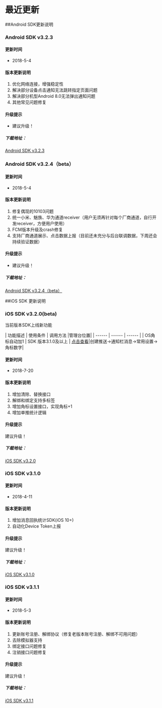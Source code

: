 # 最近更新
##Android SDK更新说明
### Android SDK v3.2.3 

#### 更新时间 

* 2018-5-4

#### 版本更新说明 

1. 优化网络连接，增强稳定性
2. 解决部分设备点击通知无法跳转指定页面问题
3. 解决部分机型Android 8.0无法弹出通知问题
4. 其他常见问题修复

#### 升级提示

* 建议升级！

##### 下载地址： 

[Android SDK v3.2.3](https://xg.qq.com/pigeon_v2/resource/sdk/Xg-Push-SDK-Android-3.2.3.zip)

### Android SDK v3.2.4（beta）

#### 更新时间

* 2018-5-4

#### 版本更新说明

1. 修复偶现的10103问题
2. 统一小米、魅族、华为通道receiver（用户无须再针对每个厂商通道，自行开发receiver，方便用户使用）
3. FCM版本升级及crash修复
4. 支持厂商通道展示、点击数据上报（目前还未充分与后台联调数据，下周还会持续验证数据）

#### 升级提示

* 建议升级！

##### 下载地址：

[Android SDK v3.2.4（beta）](https://xg.qq.com/pigeon_v2/resource/sdk/Xg-Beta-SDK-Android-3.2.4.zip)

##iOS SDK 更新说明
### iOS SDK v3.2.0\(beta\)

当前版本SDK上线新功能

| 功能描述 | 使用条件 | 调用方法 |管理台位置|
| ------ | ------ | ------ |
| OS角标自动加1 | SDK 版本3.1.0及以上 | [点击查看](http://docs.developer.qq.com/xg/ios_access/ios_api.html#%E4%B8%8A%E6%8A%A5%E5%BA%94%E7%94%A8%E8%A7%92%E6%A0%87)|创建推送→通知栏消息→常用设置→角标数字|



#### 更新时间

* 2018-7-20

#### 版本更新说明

1. 增加清除、替换接口
2. 解绑和绑定支持多标签
3. 增加角标设置接口，实现角标+1 
4. 增加单推统计逻辑

#### 升级提示

建议升级！

##### 下载地址：

[iOS SDK v3.2.0](https://xg.qq.com/pigeon_v2/resource/sdk/Xg-Beta-SDK-iOS-3.2.0.zip)




### iOS SDK v3.1.0 

#### 更新时间 

* 2018-4-11

#### 版本更新说明 

1. 增加消息回执统计SDK\(iOS 10+\)
2. 自动化Device Token上报

#### 升级提示

建议升级！

##### 下载地址：

[iOS SDK v3.1.0](https://xg.qq.com/pigeon_v2/resource/sdk/Xg-Push-SDK-iOS-3.1.0.zip)

### iOS SDK v3.1.1

#### 更新时间

* 2018-5-3

#### 版本更新说明

1. 更新账号注册、解绑协议（修复老版本账号注册、解绑不可用问题）
2. 去除模拟器支持 
3. 绑定接口问题修复
4. 注销接口问题修复

#### 升级提示

建议升级！

##### 下载地址：

[iOS SDK v3.1.1](https://xg.qq.com/pigeon_v2/resource/sdk/Xg-Beta-SDK-iOS-3.1.1.zip)




